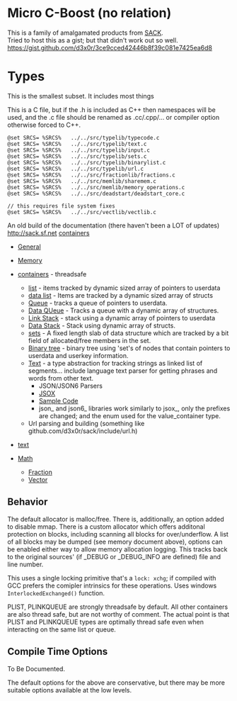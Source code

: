 # Micro C-Boost (no relation)

This is a family of amalgamated products from [SACK](https://www.github.com/d3x0r/sack).  
Tried to host this as a gist; but that didn't work out so well.  
https://gist.github.com/d3x0r/3ce9cced42446b8f39c081e7425ea6d8

# Types

This is the smallest subset.  It includes most things 

This is a C file, but if the .h is included as C++ then namespaces will
be used, and the .c file should be renamed as .cc/.cpp/... or compiler option
otherwise forced to C++.

```
@set SRCS= %SRCS%   ../../src/typelib/typecode.c 
@set SRCS= %SRCS%   ../../src/typelib/text.c 
@set SRCS= %SRCS%   ../../src/typelib/input.c
@set SRCS= %SRCS%   ../../src/typelib/sets.c
@set SRCS= %SRCS%   ../../src/typelib/binarylist.c 
@set SRCS= %SRCS%   ../../src/typelib/url.c
@set SRCS= %SRCS%   ../../src/fractionlib/fractions.c
@set SRCS= %SRCS%   ../../src/memlib/sharemem.c 
@set SRCS= %SRCS%   ../../src/memlib/memory_operations.c 
@set SRCS= %SRCS%   ../../src/deadstart/deadstart_core.c 

// this requires file system fixes 
@set SRCS= %SRCS%   ../../src/vectlib/vectlib.c

```

An old build of the documentation (there haven't been a LOT of updates)
http://sack.sf.net
[containers](http://sack.sourceforge.net/sack__containers.html)

- [General](http://sack.sourceforge.net/sack.html)
- [Memory](http://sack.sourceforge.net/sack__memory.html)


- [containers](http://sack.sourceforge.net/sack__containers.html) - threadsafe
  - [list](http://sack.sourceforge.net/sack__containers__list.html) - items tracked by dynamic sized array of pointers to userdata
  - [data list](http://sack.sourceforge.net/sack__containers__data_list.html) - Items are tracked by a dynamic sized array of structs
  - [Queue](http://sack.sourceforge.net/sack__containers__queue.html) - tracks a queue of pointers to userdata.
  - [Data QUeue](http://sack.sourceforge.net/sack__containers__data_queue.html) - Tracks a queue with a dynamic array of structures.
  - [Link Stack](http://sack.sourceforge.net/sack__containers__link_stack.html) - stack using a dynamic array of pointers to userdata
  - [Data Stack](http://sack.sourceforge.net/sack__containers__data_stack.html) - Stack using dynamic array of structs.
  - [sets](http://sack.sourceforge.net/sack__containers__sets.html) - A fixed length slab of data structure which are tracked by a bit field of allocated/free members in the set.
  - [Binary tree](http://sack.sourceforge.net/sack__containers__BinaryTree.html) - binary tree using 'set's of nodes that contain pointers to userdata and userkey information.
  - [Text](http://sack.sourceforge.net/sack__containers__text.html) - a type abstraction for tracking strings as linked list of segments... include language text parser for getting phrases and words from other text.
     - JSON/JSON6 Parsers
     - [JSOX](https://github.com/d3x0r/jsox) 
     - [Sample Code](https://github.com/d3x0r/SACK/blob/master/amalgamate/jsox/jsox_parser.c)
     - json_ and json6_ libraries work similarly to jsox_, only the prefixes are changed; and the enum used for the value_container type.
  - Url parsing and building (something like github.com/d3x0r/sack/include/url.h)
- [text](http://sack.sourceforge.net/sack__containers__text.html)
- [Math](http://sack.sourceforge.net/sack__math.html)
  - [Fraction](http://sack.sourceforge.net/sack__math__fraction.html)
  - [Vector](http://sack.sourceforge.net/sack__math__vector.html)
  

## Behavior

The default allocator is malloc/free.  There is, additionally, an option added to disable mmap.  There
is a custom allocator which offers additonal protection on blocks, including scanning all blocks for over/underflow.  A list
of all blocks may be dumped (see memory document above), options can be enabled either way to allow memory allocation logging.
This tracks back to the original sources' (if _DEBUG or _DEBUG_INFO are defined) file and line number.

This uses a single locking primitive that's a `lock: xchg`; if compiled with GCC prefers the comipler intrinsics for these 
operations.  Uses windows `InterlockedExchanged()` function.

PLIST, PLINKQUEUE are strongly threadsafe by default.  All other containers are also thread safe, but are not worthy of comment.
The actual point is that PLIST and PLINKQUEUE types are optimally thread safe even when interacting on the same list or queue.



## Compile Time Options 

To Be Documented.

The default options for the above are conservative, but there may be more suitable options available at the low levels.

